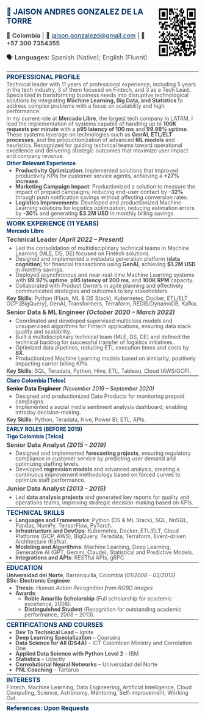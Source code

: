 <div style="display: flex; justify-content: space-between; align-items: center;">
  <div>
    <h1 style="color:#003366;font-size: 15pt;">
    <a href="https://www.linkedin.com/in/json724/" style="color:#003366; text-decoration:none;">🔗 JAISON ANDRES GONZALEZ DE LA TORRE</a>
    </h1>
    <p style="font-size: 12pt;">📍 <strong style="color:#4D4D4D;">Colombia</strong> | 📧 <a href="mailto:jaison.gonzalezd@gmail.com" style="color:#003366;">jaison.gonzalezd@gmail.com</a> | 📱 <strong style="color:#4D4D4D;">+57 300 7354355</strong></p>
    <p style="font-size: 12pt;">🗣️ <strong style="color:#4D4D4D;">Languages:</strong>
    <span style="color:#4D4D4D;">Spanish (Native); English (Fluent)</span></p>
  </div>
  <div>
    <img src="linkedin_qr.png" alt="QR Code" style="width:144px; height:144px;">
  </div>
</div>

<hr style="border: none; margin: 5px 0;" />

<h2 style="color:#003366; font-size: 12pt; line-height: 1; margin: 5px 0;">PROFESSIONAL PROFILE</h2> 

<p style="color:#4D4D4D; font-size: 10.5pt; line-height: 1; margin: 5px 0;">
  Technical leader with 11 years of professional experience, including 5 years in the tech industry, 3 of them focused on Fintech, and 3 as a Tech Lead. Specialized in transforming business needs into disruptive technological solutions by integrating 
  <strong>Machine Learning, Big Data, and Statistics</strong> to address complex problems with a focus on scalability and high performance.
</p>

<p style="color:#4D4D4D; font-size: 10.5pt; line-height: 1; margin: 5px 0;">
  In my current role at <strong>Mercado Libre</strong>, the largest tech company in LATAM, I lead the implementation of systems capable of handling up to 
  <strong>100K requests per minute</strong> with a <strong>p95 latency of 100 ms</strong> and <strong>99.98% uptime</strong>. These systems leverage on technologies such as 
  <strong>GenAI</strong>, <strong>ETL/ELT processes</strong>, and the productionization of advanced <strong>ML models</strong> and heuristics. Recognized for guiding technical teams toward operational excellence and delivering strategic outcomes that maximize user impact and company revenue.
</p>

<h4 style="color:#003366; font-size: 10.5pt; line-height: 1; margin: 5px 0;">Other Relevant Experience</h4> 

<ul style="color:#4D4D4D; font-size: 10.5pt; line-height: 1; margin: 5px 0;">
  <li>
    <strong>Productivity Optimization</strong>: Implemented solutions that improved productivity KPIs for customer service agents, achieving a <strong>+27% increase</strong>.
  </li>
  <li>
    <strong>Marketing Campaign Impact</strong>: Productionized a solution to measure the impact of prepaid campaigns, reducing end-user contact by <strong>-32%</strong> through push notification savings without affecting conversion rates.
  </li>
  <li>
    <strong>Logistics Improvements</strong>: Developed and productionized Machine Learning solutions for logistics optimization, reducing estimation errors by <strong>-30%</strong> and generating <strong>$3.2M USD</strong> in monthly billing savings.
  </li>
</ul>

<hr style="border: none; margin: 5px 0;" />
<h2 style="color:#003366; font-size: 12pt; line-height: 1; margin: 5px 0;">WORK EXPERIENCE (11 YEARS)</h2> 
<h4 style="color:#003366; font-size: 10.5pt; line-height: 1; margin: 5px 0;">Mercado Libre</h4> 
<h4 style="color:#4D4D4D; font-size: 12pt; line-height: 1.3; margin: 5px 0;">
  <strong>Technical Leader</strong> <em>(April 2022 – Present)</em>
</h4>
<ul style="color:#4D4D4D; font-size: 10.5pt; line-height: 1; margin: 5px 0;">
  <li>Led the consolidation of multidisciplinary technical teams in Machine Learning (MLE, DS, DE) focused on Fintech solutions.</li>
  <li>Designed and implemented a metadata generation platform (<strong>data cognition</strong>) for financial transactions using <strong>GenAI</strong>, achieving <strong>$1.2M USD</strong> in monthly savings.</li>
  <li>Deployed asynchronous and near-real-time Machine Learning systems with <strong>99.97% uptime</strong>, <strong>p95 latency of 200 ms</strong>, and <strong>100K RPM</strong> capacity.</li>
  <li>Collaborated with Product Owners in agile planning and effectively communicated strategies and outcomes to key stakeholders.</li>
</ul>
<p style="color:#4D4D4D; font-size: 10.5pt; line-height: 1; margin: 5px 0;">
  <strong>Key Skills</strong>: Python (Flask, ML & DS Stack), Kubernetes, Docker, ETL/ELT, GCP [BigQuery], GenAI, Transformers, Terraform, REDIS/DynamoDB, Kafka.
</p> 

<h4 style="color:#4D4D4D; font-size: 12pt; line-height: 1.3; margin: 5px 0;">
  <strong>Senior Data & ML Engineer</strong> <em>(October 2020 – March 2022)</em>
</h4>
<ul style="color:#4D4D4D; font-size: 10.5pt; line-height: 1; margin: 5px 0;">
  <li>Coordinated and developed supervised multiclass models and unsupervised algorithms for Fintech applications, ensuring data stack quality and scalability.</li>
  <li>Built a multidisciplinary technical team (MLE, DS, DE) and defined the technical backlog for successful transfer of logistics initiatives.</li>
  <li>Optimized data pipelines, reducing ETL execution times and costs by <strong>8X</strong>.</li>
  <li>Productionized Machine Learning models based on similarity, positively impacting carrier billing KPIs.</li>
</ul>
<p style="color:#4D4D4D; font-size: 10.5pt; line-height: 1; margin: 5px 0;">
  <strong>Key Skills</strong>: SQL, Teradata, Python, Hive, ETL, Tableau, Cloud (AWS/GCP).
</p>  

<hr style="border: none; margin: 5px 0;" />

<h4 style="color:#4D4D4D; font-size: 12pt; line-height: 1.3; margin: 5px 0;">
<h4 style="color:#003366; font-size: 10.5pt; line-height: 1; margin: 5px 0;">Claro Colombia [Telco]</h4> 
  <strong>Senior Data Engineer</strong> <em>(November 2019 – September 2020)</em>
</h4>
<ul style="color:#4D4D4D; font-size: 10.5pt; line-height: 1; margin: 5px 0;">
  <li>Designed and productionized Data Products for monitoring prepaid campaigns.</li>
  <li>Implemented a social media sentiment analysis dashboard, enabling intraday decision-making.</li>
</ul>
<p style="color:#4D4D4D; font-size: 10.5pt; line-height: 1; margin: 5px 0;">
<strong>Key Skills</strong>: Python, Teradata, Hive, Power BI, ETL, APIs.
</p> 

<hr style="border: none; margin: 5px 0;" />

<h4 style="color:#003366; font-size: 10.5pt; line-height: 1; margin: 5px 0;">EARLY ROLES (BEFORE 2019)</h4> 
<h4 style="color:#003366; font-size: 10.5pt; line-height: 1; margin: 5px 0;">Tigo Colombia [Telco]</h4> 
<h4 style="color:#4D4D4D; font-size: 12pt; line-height: 1.3; margin: 5px 0;">
  <strong>Senior Data Analyst</strong> <em>(2015 - 2019)</em>
</h4>

<ul style="color:#4D4D4D; font-size: 10.5pt; line-height: 1; margin: 5px 0;">
  <li>Designed and implemented <strong>forecasting projects</strong>, ensuring regulatory compliance in customer service by predicting user demand and optimizing staffing levels.</li>
  <li>Developed <strong>regression models</strong> and advanced analysis, creating a continuous improvement methodology based on forced curves to optimize staff performance.</li>
</ul>

<h4 style="color:#4D4D4D; font-size: 12pt; line-height: 1.3; margin: 5px 0;">
  <strong>Junior Data Analyst</strong> <em>(2013 - 2015)</em>
</h4>
<ul style="color:#4D4D4D; font-size: 10.5pt; line-height: 1; margin: 5px 0;">
  <li>Led <strong>data analysis projects</strong> and generated key reports for quality and operations teams, improving strategic decision-making based on KPIs.</li>
</ul>

<hr style="border: none; margin: 5px 0;" />

<h2 style="color:#003366; font-size: 12pt; line-height: 1; margin: 5px 0;">TECHNICAL SKILLS</h2> 
<ul style="color:#4D4D4D; font-size: 10.5pt; line-height: 1; margin: 5px 0;">
  <li><strong>Languages and Frameworks</strong>: Python (DS & ML Stack), SQL, NoSQL, Pandas, NumPy, TensorFlow, PyTorch.</li>
  <li><strong>Infrastructure and DevOps</strong>: Kubernetes, Docker, ETL/ELT, Cloud Platforms (GCP, AWS), BigQuery, Teradata, Terraform, Event-driven Architecture (Kafka).</li>
  <li><strong>Modeling and Algorithms</strong>: Machine Learning, Deep Learning, Generative AI (GPT, Gemini, Claude), Statistical and Predictive Models.</li>
  <li><strong>Integrations and APIs</strong>: RESTful APIs, gRPC.</li>
</ul>

<hr style="border: none; margin: 5px 0;" />

<h2 style="color:#003366; font-size: 12pt; line-height: 1; margin: 5px 0;">EDUCATION</h2>  
<p style="color:#4D4D4D; font-size: 10.5pt; line-height: 1; margin: 5px 0;">
  <strong>Universidad del Norte</strong>, Barranquilla, Colombia <em>(01/2008 – 02/2013)</em><br>
  <strong>BSc: Electronic Engineer</strong>
</p>
<ul style="color:#4D4D4D; font-size: 10.5pt; line-height: 1; margin: 5px 0;">
  <li><strong>Thesis</strong>: <em>Human Action Recognition from RGBD Images</em></li>
  <li><strong>Awards</strong>:
    <ul>
      <li><strong>Roble Amarillo Scholarship</strong> (Full scholarship for academic excellence, 2008).</li>
      <li><strong>Distinguished Student</strong> (Recognition for outstanding academic performance, 2008 – 2013).</li>
    </ul>
  </li>
</ul> 

<hr style="border: none; margin: 5px 0;" />
<h2 style="color:#003366; font-size: 12pt; line-height: 1; margin: 5px 0;">CERTIFICATIONS AND COURSES</h2>   
<ul style="color:#4D4D4D; font-size: 10.5pt; line-height: 1; margin: 5px 0;">
  <li><strong>Dev To Technical Lead</strong> – Ignite</li>
  <li><strong>Deep Learning Specialization</strong> – Coursera</li>
  <li><strong>Data Science for All (DS4A)</strong> – ICT Colombian Ministry and Correlation One</li>
  <li><strong>Applied Data Science with Python Level 2</strong> – IBM</li>
  <li><strong>Statistics</strong> – Udacity</li>
  <li><strong>Convolutional Neural Networks</strong> – Universidad del Norte</li>
  <li><strong>PNL Coaching</strong> – Tartarus</li>
</ul>

<hr style="border: none; margin: 5px 0;" />

<h2 style="color:#003366; font-size: 12pt; line-height: 1; margin: 5px 0;">INTERESTS</h2> 

<p style="color:#4D4D4D; font-size: 10.5pt; line-height: 1; margin: 5px 0;">
Fintech, Machine Learning, Data Engineering, Artificial Intelligence, Cloud Computing, Science, Astronomy, Mentoring, Self-improvement, Working Out.  
</p>

<hr style="border: none; margin: 5px 0;" />

<h2 style="color:#003366; font-size: 12pt; line-height: 1; margin: 5px 0;">References: Upon Requests</h2> 

<!--

<h2 style="color:#003366; font-size: 12pt; line-height: 1; margin: 5px 0;">PERSONAL REFERENCES</h2> 

<ul style="color:#4D4D4D; font-size: 10.5pt; line-height: 1.3; margin: 5px 0;">
  <li>
    <strong>Lennin Alonso Suescun Devia</strong><br>
    📍 Spain | 📱 +34 627 889 700 | 🎓 Electronics Engineer (Universidad del Norte) | 💼 Senior Software Engineer, BairesDev | 🤝 Friend | 🔗 
    <a href="https://www.linkedin.com/in/lasdx/" style="color:#003366; text-decoration:none;">LinkedIn Profile</a>
  </li>
  <li>
    <strong>Diana Onate Vega</strong><br>
    📍 Australia | 📱 +61 406 288 146 | 🎓 Electronics Engineer (Universidad del Norte) | 💼 Control System Engineer | 🤝 Friend | 🔗 
    <a href="https://www.linkedin.com/in/lonate/" style="color:#003366; text-decoration:none;">LinkedIn Profile</a>
  </li>
  <li>
    <strong>Manuel Mendoza Becerra</strong><br>
    📍 Spain | 📱 +34 667 099 813 | 🎓 Mathematician (Universidad del Norte) | 💼 Data Scientist | 🤝 Friend | 🔗 
    <a href="https://www.linkedin.com/in/mamb1217/" style="color:#003366; text-decoration:none;">LinkedIn Profile</a>
  </li>
  <li>
    <strong>Nir Adam Sella</strong><br>
    📍 Israel | 📱 +972 54 425 4415 | 🎓 Biz Dev | 💼 Director of Trade Policy and Agreements | 🤝 Friend | 🔗 
    <a href="https://www.linkedin.com/in/nir-adam-sella-5a744b3/" style="color:#003366; text-decoration:none;">LinkedIn Profile</a>
  </li>
</ul>

<hr style="border: none; margin: 5px 0;" />

<h2 style="color:#003366; font-size: 12pt; line-height: 1; margin: 5px 0;">PROFESSIONAL REFERENCES</h2> 

<ul style="color:#4D4D4D; font-size: 10.5pt; line-height: 1.3; margin: 5px 0;">
  <li>
    <strong>Mirko Panozo</strong><br>
    📍 Argentina | 📱 +54 9 3513 72-1574 | 💼 Software Engineering Sr Manager @ ShipHero | 🔗 
    <a href="https://www.linkedin.com/in/mirko-panozzo/" style="color:#003366; text-decoration:none;">LinkedIn Profile</a>
  </li>
  <li>
    <strong>Jose Luis Magaquian</strong><br>
    📍 Argentina | 📱 +54 9 351513-5420 | 💼 Machine Learning Sr Manager @ Mercado Libre | 🔗 
    <a href="https://www.linkedin.com/in/jos%C3%A9-luis-magaqui%C3%A1n-000887b/" style="color:#003366; text-decoration:none;">LinkedIn Profile</a>
  </li>
  <li>
    <strong>Solanye Vargas</strong><br>
    📍 Colombia | 📱 +57 317 6408479 | 💼 Manager @ Mercado Libre | 🔗 
    <a href="https://www.linkedin.com/in/solanyevargas/" style="color:#003366; text-decoration:none;">LinkedIn Profile</a>
  </li>
</ul>

<hr style="border: none; margin: 5px 0;" />
-->